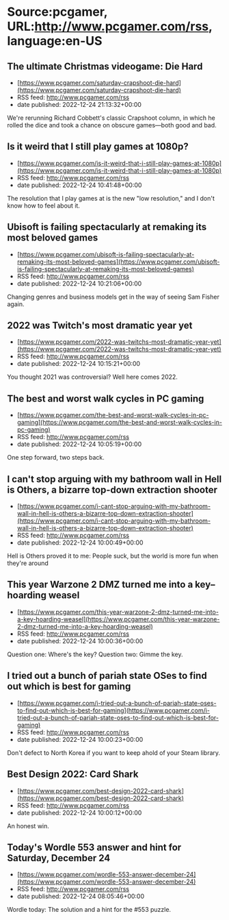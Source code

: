 # Source:pcgamer, URL:http://www.pcgamer.com/rss, language:en-US

## The ultimate Christmas videogame: Die Hard
 - [https://www.pcgamer.com/saturday-crapshoot-die-hard](https://www.pcgamer.com/saturday-crapshoot-die-hard)
 - RSS feed: http://www.pcgamer.com/rss
 - date published: 2022-12-24 21:13:32+00:00

We're rerunning Richard Cobbett's classic Crapshoot column, in which he rolled the dice and took a chance on obscure games—both good and bad.

## Is it weird that I still play games at 1080p?
 - [https://www.pcgamer.com/is-it-weird-that-i-still-play-games-at-1080p](https://www.pcgamer.com/is-it-weird-that-i-still-play-games-at-1080p)
 - RSS feed: http://www.pcgamer.com/rss
 - date published: 2022-12-24 10:41:48+00:00

The resolution that I play games at is the new "low resolution," and I don't know how to feel about it.

## Ubisoft is failing spectacularly at remaking its most beloved games
 - [https://www.pcgamer.com/ubisoft-is-failing-spectacularly-at-remaking-its-most-beloved-games](https://www.pcgamer.com/ubisoft-is-failing-spectacularly-at-remaking-its-most-beloved-games)
 - RSS feed: http://www.pcgamer.com/rss
 - date published: 2022-12-24 10:21:06+00:00

Changing genres and business models get in the way of seeing Sam Fisher again.

## 2022 was Twitch's most dramatic year yet
 - [https://www.pcgamer.com/2022-was-twitchs-most-dramatic-year-yet](https://www.pcgamer.com/2022-was-twitchs-most-dramatic-year-yet)
 - RSS feed: http://www.pcgamer.com/rss
 - date published: 2022-12-24 10:15:21+00:00

You thought 2021 was controversial? Well here comes 2022.

## The best and worst walk cycles in PC gaming
 - [https://www.pcgamer.com/the-best-and-worst-walk-cycles-in-pc-gaming](https://www.pcgamer.com/the-best-and-worst-walk-cycles-in-pc-gaming)
 - RSS feed: http://www.pcgamer.com/rss
 - date published: 2022-12-24 10:05:19+00:00

One step forward, two steps back.

## I can't stop arguing with my bathroom wall in Hell is Others, a bizarre top-down extraction shooter
 - [https://www.pcgamer.com/i-cant-stop-arguing-with-my-bathroom-wall-in-hell-is-others-a-bizarre-top-down-extraction-shooter](https://www.pcgamer.com/i-cant-stop-arguing-with-my-bathroom-wall-in-hell-is-others-a-bizarre-top-down-extraction-shooter)
 - RSS feed: http://www.pcgamer.com/rss
 - date published: 2022-12-24 10:00:49+00:00

Hell is Others proved it to me: People suck, but the world is more fun when they're around

## This year Warzone 2 DMZ turned me into a key–hoarding weasel
 - [https://www.pcgamer.com/this-year-warzone-2-dmz-turned-me-into-a-key-hoarding-weasel](https://www.pcgamer.com/this-year-warzone-2-dmz-turned-me-into-a-key-hoarding-weasel)
 - RSS feed: http://www.pcgamer.com/rss
 - date published: 2022-12-24 10:00:36+00:00

Question one: Where's the key? Question two: Gimme the key.

## I tried out a bunch of pariah state OSes to find out which is best for gaming
 - [https://www.pcgamer.com/i-tried-out-a-bunch-of-pariah-state-oses-to-find-out-which-is-best-for-gaming](https://www.pcgamer.com/i-tried-out-a-bunch-of-pariah-state-oses-to-find-out-which-is-best-for-gaming)
 - RSS feed: http://www.pcgamer.com/rss
 - date published: 2022-12-24 10:00:23+00:00

Don't defect to North Korea if you want to keep ahold of your Steam library.

## Best Design 2022: Card Shark
 - [https://www.pcgamer.com/best-design-2022-card-shark](https://www.pcgamer.com/best-design-2022-card-shark)
 - RSS feed: http://www.pcgamer.com/rss
 - date published: 2022-12-24 10:00:12+00:00

An honest win.

## Today's Wordle 553 answer and hint for Saturday, December 24
 - [https://www.pcgamer.com/wordle-553-answer-december-24](https://www.pcgamer.com/wordle-553-answer-december-24)
 - RSS feed: http://www.pcgamer.com/rss
 - date published: 2022-12-24 08:05:46+00:00

Wordle today: The solution and a hint for the #553 puzzle.

